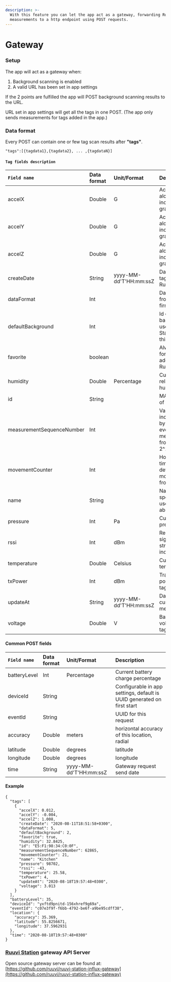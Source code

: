 ```yaml
---
description: >-
  With this feature you can let the app act as a gateway, forwarding RuuviTag
  measurements to a http endpoint using POST requests.
---
```


# Gateway

### Setup

The app will act as a gateway when:

1. Background scanning is enabled
2. A valid URL has been set in app settings

If the 2 points are fulfilled the app will POST background scanning results to the URL.

URL set in app settings will get all the tags in one POST.  \(The app only sends measurements for tags added in the app.\)

### Data format

Every POST can contain one or few tag scan results after **"tags"**. 

`"tags":[{tagdata1},{tagdata2}, ... ,{tagdataN}]`

#### `Tag fields description`

| `Field name` | Data format | Unit/Format | Description |
| :--- | :--- | :--- | :--- |
| accelX | Double | G | Acceleration along X axis, including gravity |
| accelY | Double | G | Acceleration along Y axis, including gravity |
| accelZ | Double | G | Acceleration along Z axis, including gravity |
| createDate | String | yyyy-MM-dd'T'HH:mm:ssZ | Date when tag added to Ruuvi Station |
| dataFormat | Int |  | Data format from tag firmware |
| defaultBackground | Int |  | Id of curent background used in Ruuvi Station for this tag |
| favorite | boolean |  | Always true for tags added to Ruuvi Station |
| humidity | Double | Percentage | Current relative humidity |
| id | String |  | MAC address of tag |
| measurementSequenceNumber | Int |  | Value gets incremented by one for every measurement from 0 to 2^16 |
| movementCounter | Int |  | How many times tag has detected movement from 0 to 2^8 |
| name | String |  | Name of tag specified by user \(can be absent\) |
| pressure | Int | Pa | Current pressure |
| rssi | Int | dBm | Received signal strength indication |
| temperature | Double | Celsius | Current temperature |
| txPower | Int | dBm | Transmission power of tags |
| updateAt | String | yyyy-MM-dd'T'HH:mm:ssZ | Date of current measurments |
| voltage | Double | V | Battery voltage from tag |

#### Common POST fields 

| `Field name` | Data format | Unit/Format | Description |
| :--- | :--- | :--- | :--- |
| batteryLevel | Int | Percentage | Current battery charge percentage |
| deviceId | String |  | Configurable in app settings, default is UUID generated on first start |
| eventId | String |  | UUID for this request |
| accuracy | Double | meters | horizontal accuracy of this location, radial |
| latitude | Double | degrees | latitude |
| longitude | Double | degrees | longitude |
| time | String | yyyy-MM-dd'T'HH:mm:ssZ | Gateway request send date |

#### Example

```text
{
  "tags": [
    {
      "accelX": 0.012,
      "accelY": -0.004,
      "accelZ": 1.008,
      "createDate": "2020-08-11T18:51:58+0300",
      "dataFormat": 5,
      "defaultBackground": 2,
      "favorite": true,
      "humidity": 32.8425,
      "id": "E5:F1:98:34:C0:0F",
      "measurementSequenceNumber": 62865,
      "movementCounter": 21,
      "name": "Kitchen"
      "pressure": 98702,
      "rssi": -43,
      "temperature": 25.58,
      "txPower": 4,
      "updateAt": "2020-08-18T19:57:48+0300",
      "voltage": 3.013
    }
  ],
  "batteryLevel": 35,
  "deviceId": "yxftd9pnitd-156xhref9g69a",
  "eventId": "c07e3f9f-f6bb-4792-be6f-a9be95cdff38",
  "location": {
    "accuracy": 35.369,
    "latitude": 55.8256671,
    "longitude": 37.5962931
  },
  "time": "2020-08-18T19:57:48+0300"
}
```

###  [Ruuvi Station](https://ruuvi.com/manuals/station/app-settings/) gateway API Server

Open source gateway server can be found at: [https://github.com/ruuvi/ruuvi-station-influx-gateway](https://github.com/ruuvi/ruuvi-station-influx-gateway)

